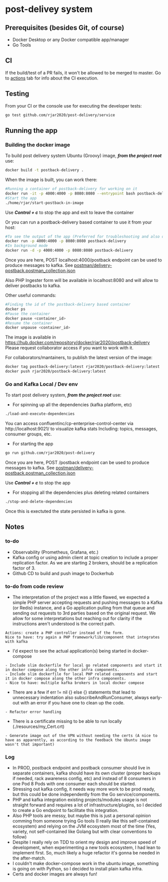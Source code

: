 # post-delivey system

## Prerequisites (besides Git, of course)
- Docker Desktop or any Docker compatible app/manager
- Go Tools

## CI
If the build/test of a PR fails, it won't be allowed to be merged to master. Go to [actions] tab for info about the CI execution.

## Testing
From your CI or the console use for executing the developer tests:

```bash
go test github.com/rjar2020/post-delivery/service
```

## Running the app

### Building the docker image
To build post delivery system Ubuntu (Groovy) image, ***from the project root*** use:

```bash
docker build -t postback-delivery .
```

When the image is built, you can work there:

```bash
#Running a container of postback-delivery for working on it
docker run -it -p 4000:4000 -p 8080:8080 --entrypoint bash postback-delivery
#Start the app
./home/rjar/start-postback-in-image
```
Use ***Control + c*** to stop the app and exit to leave the container

Or you can run a postback-delivery based container to use it from your host:

```bash
#To see the output of the app (Preferred for troubleshooting and also demo)
docker run -p 4000:4000 -p 8080:8080 postback-delivery
#In background mode
docker run -d -p 4000:4000 -p 8080:8080 postback-delivery
```

Once you are here, POST localhost:4000/postback endpoint can be used to produce messages to kafka. See [postman/delivery-postback.postman_collection.json]

Also PHP Ingester form will be available in localhost:8080 and will allow to deliver postbacks to kafka.

Other useful commands:
```bash
#Finding the id of the postback-delivery based container 
docker ps
#Pause the container
docker pause <container_id>
#Resume the container
docker unpause <container_id>
```

The image is available in https://hub.docker.com/repository/docker/rjar2020/postback-delivery
Please request collaborator access if you want to work with it.

For collaborators/mantainers, to publish the latest version of the image:
```bash
docker tag postback-delivery:latest rjar2020/postback-delivery:latest
docker push rjar2020/postback-delivery:latest
```

### Go and Kafka Local / Dev env
To start post delivery system, ***from the project root*** use:

- For spinning up all the dependencies (kafka platform, etc)
```bash
./load-and-execute-dependencies
```
You can access confluentinc/cp-enterprise-control-center via http://localhost:9021/ to visualize kafka stats
Including: topics, messages, consumer groups, etc.

- For starting the app
```bash
go run github.com/rjar2020/post-delivery
```
Once you are here, POST /postback endpoint can be used to produce messages to kafka. See [postman/delivery-postback.postman_collection.json]

Use ***Control + c*** to stop the app

- For stopping all the dependencies plus deleting related containers 
```bash
./stop-and-delete-dependencies
```
Once this is exectuted the state persisted in kafka is gone.

## Notes

### to-do
- Observability (Prometheus, Grafana, etc.)
- Kafka config or using admin client at topic creation to include a proper replication factor. As we are starting 2 brokers, should be a replication factor of 3.
- Github CD to build and push image to Dockerhub

### to-do from code review

- The interpretation of the project was a little flawed, we expected a simple PHP server accepting requests and pushing messages to a Kafka (or Redis) instance, and a Go application pulling from that queue and sending out requests to 3rd parties based on the original request. We allow for some interpretations but reaching out for clarity if the instructions aren't understood is the correct path.
```
Actions: create a PHP controller instead of the form.
Nice to have: try again a PHP framework/lib/component that integrates with kafka
```
- I'd expect to see the actual application(s) being started in docker-compose
```
- Include slim dockerfile for local go related components and start it in docker compose along the other infra components.
- Include slim dockerfile for local PHP related components and start it in docker compose along the other infra components.
- Nice to have: multiple kafka brokers in local docker compose
```
- There are a few if err != nil {} else {} statements that lead to unnecessary indentation also subscribeAndRunConsumer, always early-out with an error if you have one to clean up the code.
```
- Refactor error handling
```
- There is a certificate missing to be able to run locally (./resources/my_Cert.crt)
```
- Generate image out of the VPN without needing the certs (A nice to have as apparently, as according to the feedback the Ubuntu image wasn't that important)
```

### Log
- In PROD, postback endpoint and postback consumer should live in separate containers, kafka should have its own cluster (proper backups if needed, rack awareness config, etc) and instead of 8 consumers in one Pod 8 Pods with one consumer each should be started.
- Stressing out kafka config, it needs way more work to be prod ready, but this could be done independently from the Go service/components.
- PHP and kafka integration existing projects/modules usage is not straight forward and requires a lot of infrastructure/plugins, so I decided to create a Go endpoint to facilitate this integration.
- Also PHP tools are messy, but maybe this is just a personal opinion comming from someone trying Go tools (I really like this self-contained ecosystem) and relying on the JVM ecosystem most of the time (Yes, variety, not self-contained like Golang but with clear conventions to follow)
- Despite I really rely on TDD to orient my design and improve speed of development, when experimenting a new tools ecosystem, I had lean to implement first. So, much likely a huge refactor it's gonna be needed in the after-match.
- I couldn't make docker-compose work in the ubuntu image, something is going on with Python, so I decided to install plain kafka infra.
- Certs and docker images are always fun!

[postman/delivery-postback.postman_collection.json]: https://github.com/rjar2020/post-delivery/blob/master/postman/delivery-postback.postman_collection.json
[actions]: https://github.com/rjar2020/post-delivery/actions
